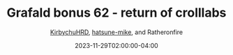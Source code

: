 ---
title: "Grafald bonus 62 - return of crolllabs"
type: "image"
date: 2023-11-29T02:00:00-04:00
draft: false
categories:
- comics
- collaborations
tags:
- grafald
image_path: "/projects/grafald/comics/img/2023/bonus_62.png"
alt_text: ""
author: "[KirbychuHRD](https://cohost.org/KirbychuHRD), [hatsune-mike](https://cohost.org/hatsune-mike), and Ratheronfire"
---